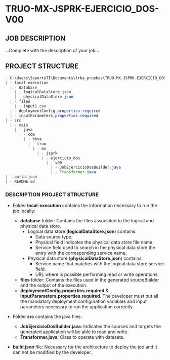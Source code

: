 # TRUO-MX-JSPRK-EJERCICIO_DOS-V00

## JOB DESCRIPTION

...Complete with the description of your job...


## PROJECT STRUCTURE

```java
- C:\Users\SoporteTI\Documents\lrba_pruebas\TRUO-MX-JSPRK-EJERCICIO_DOS-V00
| - local-execution
  | - database
    | - logicalDataStore.json
    | - physicalDataStore.json
  | - files
    | - input1.csv
  | - deploymentConfig.properties.required
  | - inputParameters.properties.required
| - src
  | - main
    | - java
      | - com
        | - bbva
          | - truo
            | - mx
              | - jsprk
                | - ejercicio_dos
                  | - v00
                    | - JobEjercicioDosBuilder.java
                    | - Transformer.java
| - build.json
| - README.md
```

### DESCRIPTION PROJECT STRUCTURE

- Folder **local-execution** contains the information necessary to run the job locally:
  - **database** folder: Contains the files associated to the logical and physical data store.
    - Logical data store (**logicalDataStore.json**) contains:
      - Data source type.
      - Physical field indicates the physical data store file name.
      - Service field used to search in the physical data store the entry with the corresponding service name.
    - Physical data store (**physicalDataStore.json**) contains:
      - Service name that matches with the logical data store service field.
      - URL where is possible performing read or write operations.
  - **files** folder: Contains the files used in the generated sourceBuilder and the output of the execution.
  - **deploymentConfig.properties.required** & **inputParameters.properties.required**. The developer must put
    all the mandatory deployment configuration variables and input parameters necessary to run the application correctly.

- Folder **src** contains the java files:
  - **JobEjercicioDosBuilder.java**: Indicates the sources and targets the generated application
   will be able to read and write.
  - **Transformer.java**: Class to operate with datasets.

- **build.json** file: Necessary for the architecture to deploy the job and it can not be modified by the developer.